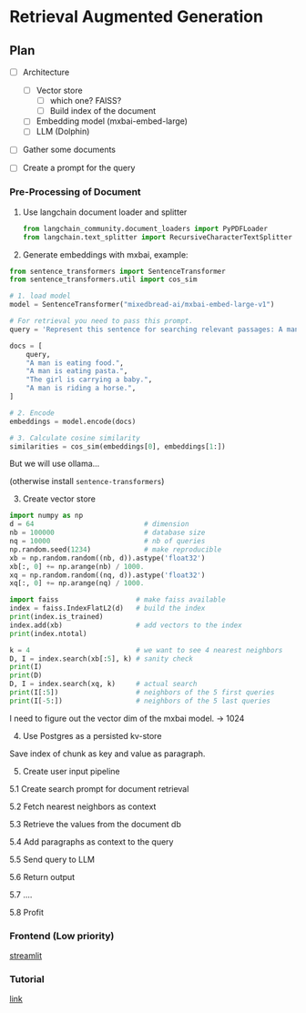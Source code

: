 # Retrieval Augmented Generation

## Plan

- [ ] Architecture
  - [ ] Vector store
    - [ ] which one? FAISS?
    - [ ] Build index of the document
  - [ ] Embedding model (mxbai-embed-large)
  - [ ] LLM (Dolphin)
- [ ] Gather some documents
- [ ] Create a prompt for the query


### Pre-Processing of Document
1. Use langchain document loader and splitter
   ```python
   from langchain_community.document_loaders import PyPDFLoader
   from langchain.text_splitter import RecursiveCharacterTextSplitter
   ```

2. Generate embeddings with mxbai, example:
```python
from sentence_transformers import SentenceTransformer
from sentence_transformers.util import cos_sim

# 1. load model
model = SentenceTransformer("mixedbread-ai/mxbai-embed-large-v1")

# For retrieval you need to pass this prompt.
query = 'Represent this sentence for searching relevant passages: A man is eating a piece of bread'

docs = [
    query,
    "A man is eating food.",
    "A man is eating pasta.",
    "The girl is carrying a baby.",
    "A man is riding a horse.",
]

# 2. Encode
embeddings = model.encode(docs)

# 3. Calculate cosine similarity
similarities = cos_sim(embeddings[0], embeddings[1:])
```
But we will use ollama...

(otherwise install `sentence-transformers`)

3. Create vector store 
```python
import numpy as np
d = 64                           # dimension
nb = 100000                      # database size
nq = 10000                       # nb of queries
np.random.seed(1234)             # make reproducible
xb = np.random.random((nb, d)).astype('float32')
xb[:, 0] += np.arange(nb) / 1000.
xq = np.random.random((nq, d)).astype('float32')
xq[:, 0] += np.arange(nq) / 1000.

import faiss                   # make faiss available
index = faiss.IndexFlatL2(d)   # build the index
print(index.is_trained)
index.add(xb)                  # add vectors to the index
print(index.ntotal)

k = 4                          # we want to see 4 nearest neighbors
D, I = index.search(xb[:5], k) # sanity check
print(I)
print(D)
D, I = index.search(xq, k)     # actual search
print(I[:5])                   # neighbors of the 5 first queries
print(I[-5:])                  # neighbors of the 5 last queries
```

I need to figure out the vector dim of the mxbai model. -> 1024

4. Use Postgres as a persisted kv-store

Save index of chunk as key and value as paragraph.

5. Create user input pipeline

5.1 Create search prompt for document retrieval

5.2 Fetch nearest neighbors as context

5.3 Retrieve the values from the document db

5.4 Add paragraphs as context to the query

5.5 Send query to LLM

5.6 Return output

5.7 ....

5.8 Profit

### Frontend (Low priority)

[streamlit](https://github.com/streamlit/streamlit)


### Tutorial

[link](https://medium.com/@solidokishore/building-rag-application-using-langchain-openai-faiss-3b2af23d98ba)

